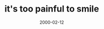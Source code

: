 ---
layout: base.njk
title : 'it&#39;s too painful to smile' 
view_title : 'it&#39;s too painful to smile' 
year : '2000' 
date : '2000-02-12' 
img_file : '/drawing/itstopainful.png' 
html_file : 'itstoopain' 
next_html : 'aoneway.html' 
year_order : '158' 
permalink : "title/{{html_file}}.html"
---